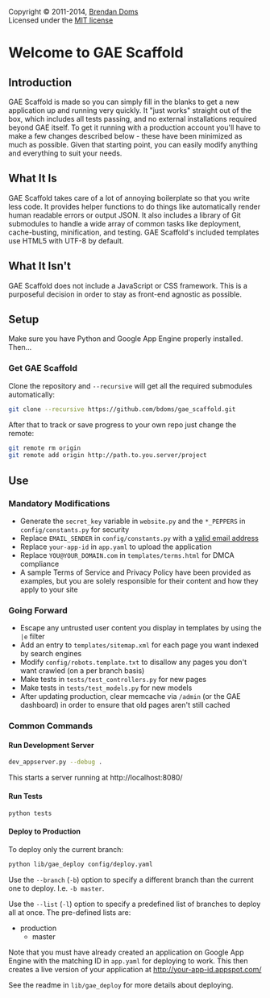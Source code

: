 Copyright &copy; 2011-2014, [Brendan Doms](http://www.bdoms.com/)  
Licensed under the [MIT license](http://www.opensource.org/licenses/MIT)


# Welcome to GAE Scaffold

## Introduction

GAE Scaffold is made so you can simply fill in the blanks to get a new application up and running very quickly.
It "just works" straight out of the box, which includes all tests passing, and no external installations required beyond GAE itself.
To get it running with a production account you'll have to make a few changes described below - these have been minimized as much as possible.
Given that starting point, you can easily modify anything and everything to suit your needs.

## What It Is

GAE Scaffold takes care of a lot of annoying boilerplate so that you write less code.
It provides helper functions to do things like automatically render human readable errors or output JSON.
It also includes a library of Git submodules to handle a wide array of common tasks like deployment, cache-busting, minification, and testing.
GAE Scaffold's included templates use HTML5 with UTF-8 by default.

## What It Isn't

GAE Scaffold does not include a JavaScript or CSS framework.
This is a purposeful decision in order to stay as front-end agnostic as possible.


## Setup

Make sure you have Python and Google App Engine properly installed. Then...

### Get GAE Scaffold

Clone the repository and `--recursive` will get all the required submodules automatically:

```bash
git clone --recursive https://github.com/bdoms/gae_scaffold.git
```

After that to track or save progress to your own repo just change the remote:

```bash
git remote rm origin
git remote add origin http://path.to.you.server/project
```


## Use

### Mandatory Modifications

 * Generate the `secret_key` variable in `website.py` and the `*_PEPPERS` in `config/constants.py` for security
 * Replace `EMAIL_SENDER` in `config/constants.py` with a [valid email address](https://developers.google.com/appengine/docs/python/mail/sendingmail)
 * Replace `your-app-id` in `app.yaml` to upload the application
 * Replace `YOU@YOUR_DOMAIN.com` in `templates/terms.html` for DMCA compliance
 * A sample Terms of Service and Privacy Policy have been provided as examples, but you are solely responsible for their content and how they apply to your site


### Going Forward

 * Escape any untrusted user content you display in templates by using the `|e` filter
 * Add an entry to `templates/sitemap.xml` for each page you want indexed by search engines
 * Modify `config/robots.template.txt` to disallow any pages you don't want crawled (on a per branch basis)
 * Make tests in `tests/test_controllers.py` for new pages
 * Make tests in `tests/test_models.py` for new models
 * After updating production, clear memcache via `/admin` (or the GAE dashboard) in order to ensure that old pages aren't still cached


### Common Commands

#### Run Development Server

```bash
dev_appserver.py --debug .
```

This starts a server running at http://localhost:8080/

#### Run Tests

```bash
python tests
```

#### Deploy to Production

To deploy only the current branch:

```bash
python lib/gae_deploy config/deploy.yaml
```

Use the `--branch` (`-b`) option to specify a different branch than the current one to deploy. I.e. `-b master`.

Use the `--list` (`-l`) option to specify a predefined list of branches to deploy all at once. The pre-defined lists are:

 * production
   * master

Note that you must have already created an application on Google App Engine with the matching ID in `app.yaml` for deploying to work.
This then creates a live version of your application at http://your-app-id.appspot.com/

See the readme in `lib/gae_deploy` for more details about deploying.
